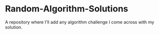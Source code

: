 # Random-Algorithm-Solutions
A repository where I'll add any algorithm challenge I come across with my solution.
